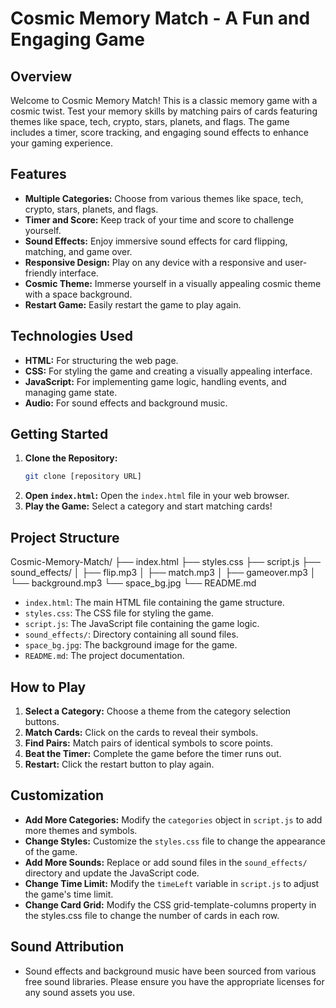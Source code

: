 # Cosmic Memory Match - A Fun and Engaging Game

## Overview

Welcome to Cosmic Memory Match! This is a classic memory game with a cosmic twist. Test your memory skills by matching pairs of cards featuring themes like space, tech, crypto, stars, planets, and flags. The game includes a timer, score tracking, and engaging sound effects to enhance your gaming experience.

## Features

-   **Multiple Categories:** Choose from various themes like space, tech, crypto, stars, planets, and flags.
-   **Timer and Score:** Keep track of your time and score to challenge yourself.
-   **Sound Effects:** Enjoy immersive sound effects for card flipping, matching, and game over.
-   **Responsive Design:** Play on any device with a responsive and user-friendly interface.
-   **Cosmic Theme:** Immerse yourself in a visually appealing cosmic theme with a space background.
-   **Restart Game:** Easily restart the game to play again.

## Technologies Used

-   **HTML:** For structuring the web page.
-   **CSS:** For styling the game and creating a visually appealing interface.
-   **JavaScript:** For implementing game logic, handling events, and managing game state.
-   **Audio:** For sound effects and background music.

## Getting Started

1.  **Clone the Repository:**
    ```bash
    git clone [repository URL]
    ```
2.  **Open `index.html`:**
    Open the `index.html` file in your web browser.
3.  **Play the Game:**
    Select a category and start matching cards!

## Project Structure

Cosmic-Memory-Match/
├── index.html
├── styles.css
├── script.js
├── sound_effects/
│   ├── flip.mp3
│   ├── match.mp3
│   ├── gameover.mp3
│   └── background.mp3
└── space_bg.jpg
└── README.md


-   `index.html`: The main HTML file containing the game structure.
-   `styles.css`: The CSS file for styling the game.
-   `script.js`: The JavaScript file containing the game logic.
-   `sound_effects/`: Directory containing all sound files.
-   `space_bg.jpg`: The background image for the game.
-   `README.md`: The project documentation.

## How to Play

1.  **Select a Category:** Choose a theme from the category selection buttons.
2.  **Match Cards:** Click on the cards to reveal their symbols.
3.  **Find Pairs:** Match pairs of identical symbols to score points.
4.  **Beat the Timer:** Complete the game before the timer runs out.
5.  **Restart:** Click the restart button to play again.

## Customization

-   **Add More Categories:** Modify the `categories` object in `script.js` to add more themes and symbols.
-   **Change Styles:** Customize the `styles.css` file to change the appearance of the game.
-   **Add More Sounds:** Replace or add sound files in the `sound_effects/` directory and update the JavaScript code.
-   **Change Time Limit:** Modify the `timeLeft` variable in `script.js` to adjust the game's time limit.
-   **Change Card Grid:** Modify the CSS grid-template-columns property in the styles.css file to change the number of cards in each row.

## Sound Attribution

-   Sound effects and background music have been sourced from various free sound libraries. Please ensure you have the appropriate licenses for any sound assets you use.
